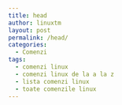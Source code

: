 ```yaml
---
title: head
author: linuxtm
layout: post
permalink: /head/
categories:
  - Comenzi
tags:
  - comenzi linux
  - comenzi linux de la a la z
  - lista comenzi linux
  - toate comenzile linux
---
```


